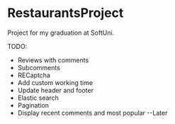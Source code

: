 # RestaurantsProject
Project for my graduation at SoftUni.


TODO:
* Reviews with comments
* Subcomments
* RECaptcha
* Add custom working time
* Update header and footer
* Elastic search
* Pagination
* Display recent comments and most popular --Later